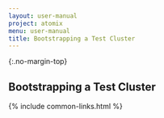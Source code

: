 ```yaml
---
layout: user-manual
project: atomix
menu: user-manual
title: Bootstrapping a Test Cluster
---
```


{:.no-margin-top}

## Bootstrapping a Test Cluster

{% include common-links.html %}
